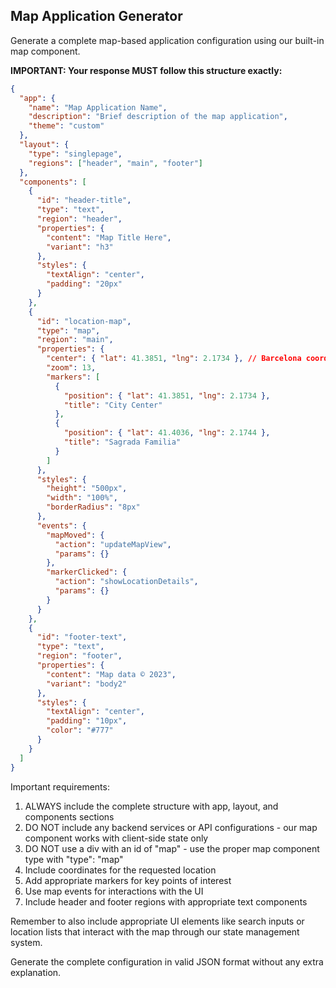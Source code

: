 ## Map Application Generator

Generate a complete map-based application configuration using our built-in map component. 

**IMPORTANT: Your response MUST follow this structure exactly:**

```json
{
  "app": {
    "name": "Map Application Name",
    "description": "Brief description of the map application",
    "theme": "custom"
  },
  "layout": {
    "type": "singlepage",
    "regions": ["header", "main", "footer"]
  },
  "components": [
    {
      "id": "header-title",
      "type": "text",
      "region": "header",
      "properties": {
        "content": "Map Title Here",
        "variant": "h3"
      },
      "styles": {
        "textAlign": "center",
        "padding": "20px"
      }
    },
    {
      "id": "location-map",
      "type": "map",
      "region": "main",
      "properties": {
        "center": { "lat": 41.3851, "lng": 2.1734 }, // Barcelona coordinates
        "zoom": 13,
        "markers": [
          {
            "position": { "lat": 41.3851, "lng": 2.1734 },
            "title": "City Center"
          },
          {
            "position": { "lat": 41.4036, "lng": 2.1744 },
            "title": "Sagrada Familia"
          }
        ]
      },
      "styles": {
        "height": "500px",
        "width": "100%",
        "borderRadius": "8px"
      },
      "events": {
        "mapMoved": {
          "action": "updateMapView",
          "params": {}
        },
        "markerClicked": {
          "action": "showLocationDetails",
          "params": {}
        }
      }
    },
    {
      "id": "footer-text",
      "type": "text",
      "region": "footer",
      "properties": {
        "content": "Map data © 2023",
        "variant": "body2"
      },
      "styles": {
        "textAlign": "center",
        "padding": "10px",
        "color": "#777"
      }
    }
  ]
}
```

Important requirements:
1. ALWAYS include the complete structure with app, layout, and components sections
2. DO NOT include any backend services or API configurations - our map component works with client-side state only
3. DO NOT use a div with an id of "map" - use the proper map component type with "type": "map"
4. Include coordinates for the requested location 
5. Add appropriate markers for key points of interest
6. Use map events for interactions with the UI
7. Include header and footer regions with appropriate text components

Remember to also include appropriate UI elements like search inputs or location lists that interact with the map through our state management system.

Generate the complete configuration in valid JSON format without any extra explanation. 
